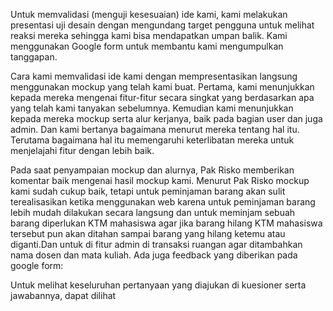 Untuk memvalidasi (menguji kesesuaian) ide kami, kami melakukan presentasi uji desain dengan mengundang target pengguna untuk melihat reaksi mereka sehingga kami bisa mendapatkan umpan balik. Kami menggunakan Google form untuk membantu kami mengumpulkan tanggapan.

Cara kami memvalidasi ide kami dengan mempresentasikan langsung menggunakan mockup yang telah kami buat. Pertama, kami menunjukkan kepada mereka mengenai fitur-fitur secara singkat yang berdasarkan apa yang telah kami tanyakan sebelumnya. Kemudian kami menunjukkan kepada mereka mockup serta alur kerjanya, baik pada bagian user dan juga admin. Dan kami bertanya bagaimana menurut mereka tentang hal itu. Terutama bagaimana hal itu memengaruhi keterlibatan mereka untuk menjelajahi fitur dengan lebih baik.

Pada saat penyampaian mockup dan alurnya, Pak Risko memberikan komentar baik mengenai hasil mockup kami. Menurut Pak Risko mockup kami sudah cukup baik, tetapi untuk peminjaman barang akan sulit terealisasikan ketika menggunakan web karena untuk peminjaman barang lebih mudah dilakukan secara langsung dan untuk meminjam sebuah barang diperlukan KTM mahasiswa agar jika barang hilang KTM mahasiswa tersebut pun akan ditahan sampai barang yang hilang ketemu atau diganti.Dan untuk di fitur admin di transaksi ruangan agar ditambahkan nama dosen dan mata kuliah. Ada juga feedback yang diberikan pada google form:

Untuk melihat keseluruhan pertanyaan yang diajukan di kuesioner serta jawabannya, dapat dilihat
